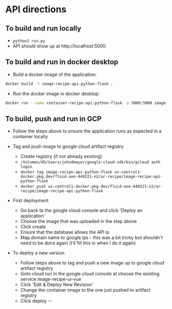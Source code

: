 # API directions

## To build and run locally
-  `python3 run.py`
- API should show up at http://localhost:5000

## To build and run in docker desktop
- Build a docker image of the application:
```bash
docker build -t image-recipe-api-python-flask .
```

- Run the docker image in docker desktop:
```bash
docker run --name container-recipe-api-python-flask -p 5000:5000 image-recipe-api-python-flask
```

## To build, push and run in GCP
- Follow the steps above to ensure the application runs as expected in a container locally

- Tag and push image to google cloud artifact registry
  - Create registry (if not already existing)
  - `/Volumes/OS/Users/johndmeyer/google-cloud-sdk/bin/gcloud auth login`
  - `docker tag image-recipe-api-python-flask us-central1-docker.pkg.dev/fluid-axe-449221-n2/ar-recipe/image-recipe-api-python-flask`
  - `docker push us-central1-docker.pkg.dev/fluid-axe-449221-n2/ar-recipe/image-recipe-api-python-flask`

- First deployment 
  - Go back to the google cloud console and click 'Deploy an application'
  - Choose the image that was uploaded in the step above
  - Click create
  - Ensure that the database allows the API ip
  - Map domain name to google ips - this was a bit tricky but shouldn't need to be done again (I'll fill this in when I do it again)

- To deploy a new version
  - Follow steps above to tag and push a new image up to google cloud artifact registry
  - Goto cloud run in the google cloud console at choose the existing service image-recipe-ui-vue
  - Click 'Edit & Deploy New Revision'
  - Change the container image to the one just pushed to artifact registry
  - Click deploy
--